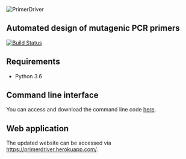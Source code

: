 ![PrimerDriver](sdm/static/media/private/PrimerDriver_logo.png)
## Automated design of mutagenic PCR primers
[![Build Status](https://travis-ci.com/kvdomingo/primerdriver.svg?branch=master)](https://travis-ci.com/kvdomingo/primerdriver)

## Requirements
- Python 3.6

## Command line interface
You can access and download the command line code [here](sdm/static/sdm/scripts/pdcli.py).

## Web application
The updated website can be accessed via https://primerdriver.herokuapp.com/.
